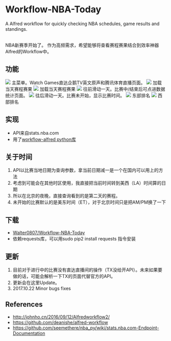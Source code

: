 # Workflow-NBA-Today

A Alfred workflow for quickly checking NBA schedules, game results and standings.<br><br>

NBA新赛季开始了。
作为高频需求，希望能够将查看赛程赛果结合到效率神器Alfred的Workflow中。
## 功能
![](nbaalfredworkflow1.jpg)
主菜单。Watch Games直达企鹅TV英文原声和腾讯体育直播页面。
![](v2-82475c23792d6d62a35ad899da47258c_r.jpg)
加载当天赛程赛果
![](v2-ad0353d57948d86ad8bdc0bb0e338d57_r.jpg)
加载当天赛程赛果
![](v2-24b875d53a21c469242332d7e4215627_r.jpg)
往前滑动一天。比赛中/结束后可点进数据统计页面。
![](v2-ee7f9b6de984bd2409df99af55e6d0df_hd.jpg)
往后滑动一天。比赛未开始，显示比赛时间。
![](v2-75f1a58fbae09fcd20cf7eb1f40ecb9a_r.jpg)
东部排名
![](v2-6225bd3640778fcfd52a277c19e16845_r.jpg)
西部排名

## 实现
* API来自stats.nba.com
* 用了[workflow-alfred python库](https://github.com/deanishe/alfred-workflow)

## 关于时间
1. API以比赛当地日期为查询参数，拿当前日期减一是一个在国内可以用上的方法
2. 考虑到可能会在其他时区使用，我直接把当前时间转到美西（LA）时间算的日期
3. 所以在北京的夜晚，直接查询看到的是第二天的赛程。
4. 未开始的比赛默认的是美东时间（ET），对于北京时间只是把AM/PM换了一下

## 下载
* [Walter0807/Workflow-NBA-Today](https://github.com/Walter0807/Workflow-NBA-Today/blob/master/NBA%20today.alfredworkflow)
* 依赖requests库，可以用sudo pip2 install requests 指令安装

## 更新
1. 目前对于进行中的比赛没有直达直播间的操作（TX没给开API）。未来如果要做的话，可能会解析一下TX的页面代替官方的API。
2. 更新会在这里Update。
3. 2017.10.22 Minor bugs fixes

## References
* http://johnho.cn/2016/09/12/Alfredworkflow2/
* https://github.com/deanishe/alfred-workflow
* https://github.com/seemethere/nba_py/wiki/stats.nba.com-Endpoint-Documentation
